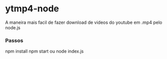 # ytmp4-node
A maneira mais facil de fazer download de videos do youtube em .mp4 pelo node.js

### Passos
npm install
npm start ou node index.js

